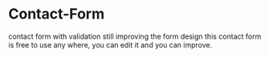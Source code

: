 # Contact-Form
contact form with validation still improving the form design
this contact form is free to use any where, you can edit it and
you can improve.


